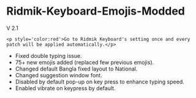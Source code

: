 # Ridmik-Keyboard-Emojis-Modded
V 2.1
```
<p style='color:red'>Go to Ridmik Keyboard's setting once and every patch will be applied automatically.</p>
```
- Fixed double typing issue.
- 75+ new emojis added (replaced few previous emojis).
- Changed default Bangla fixed layout to National.
- Changed suggestion window font.
- Disabled by default pop-up on key press to enhance typing speed.
- Enabled vibrate on keypress by default.
